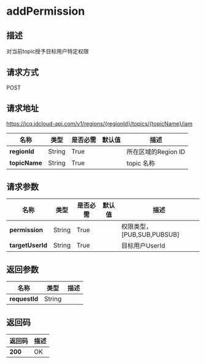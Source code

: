 # addPermission


## 描述
对当前topic授予目标用户特定权限

## 请求方式
POST

## 请求地址
https://jcq.jdcloud-api.com/v1/regions/{regionId}/topics/{topicName}/iam

|名称|类型|是否必需|默认值|描述|
|---|---|---|---|---|
|**regionId**|String|True| |所在区域的Region ID|
|**topicName**|String|True| |topic 名称|

## 请求参数
|名称|类型|是否必需|默认值|描述|
|---|---|---|---|---|
|**permission**|String|True| |权限类型，[PUB,SUB,PUBSUB]|
|**targetUserId**|String|True| |目标用户UserId|


## 返回参数
|名称|类型|描述|
|---|---|---|
|**requestId**|String| |


## 返回码
|返回码|描述|
|---|---|
|**200**|OK|
